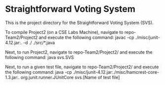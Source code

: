 # Straightforward Voting System

This is the project directory for the Straightforward Voting System (SVS).

To compile Project2 (on a CSE Labs Machine), navigate to repo-Team2/Project2 and execute the following command:
javac -cp ./misc/junit-4.12.jar:. -d ./ ./src/*.java

Next, to run Project2, navigate to repo-Team2/Project2/ and execute the following command:
java svs.SVS

Next, to run a given test file, navigate to repo-Team2/Project2/ and execute the following command:
java -cp ./misc/junit-4.12.jar:./misc/hamcrest-core-1.3.jar:. org.junit.runner.JUnitCore svs.[Name of test file]
